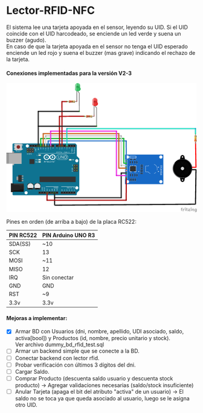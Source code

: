 # Lector-RFID-NFC

El sistema lee una tarjeta apoyada en el sensor, leyendo su UID. Si el UID coincide con el UID harcodeado, se enciende un led verde y suena un buzzer (agudo).
<br> En caso de que la tarjeta apoyada en el sensor no tenga el UID esperado enciende un led rojo y suena el buzzer (mas grave) indicando el rechazo de la tarjeta.

#### Conexiones implementadas para la versión V2-3
![conexiones arduino](https://raw.githubusercontent.com/Ignaciodibella/Lector-RFID-NFC/main/recursos/RFID-V2-3.png)

Pines en orden (de arriba a bajo) de la placa RC522:

|PIN RC522 | PIN Arduino UNO R3|
|----------|-------------------|
|SDA(SS)   |~10                |
|SCK       |13                 |
|MOSI      |~11                |
|MISO      |12                 |
|IRQ       |Sin conectar       |
|GND       |GND                |
|RST       |~9                 |
|3.3v      |3.3v               |



#### Mejoras a implementar:
- [x] Armar BD con Usuarios (dni, nombre, apellido, UDI asociado, saldo, activa[bool]) y Productos (id, nombre, precio unitario y stock).
      <br>Ver archivo dummy_bd_rfid_test.sql
- [ ] Armar un backend simple que se conecte a la BD.
- [ ] Conectar backend con lector rfid.
- [ ] Probar verificación con últimos 3 dígitos del dni.
- [ ] Cargar Saldo.
- [ ] Comprar Producto (descuenta saldo usuario y descuenta stock producto) -> Agregar validaciones necesarias (saldo/stock insuficiente)
- [ ] Anular Tarjeta (apaga el bit del atributo "activa" de un usuario) -> El saldo no se toca ya que queda asociado al usuario, luego se le asigna otro UID.
